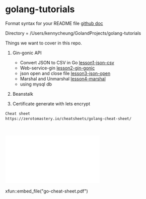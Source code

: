# golang-tutorials

Format syntax for your README file [github doc](https://docs.github.com/en/get-started/writing-on-github/getting-started-with-writing-and-formatting-on-github/basic-writing-and-formatting-syntax)

Directory = /Users/kennycheung/GolandProjects/golang-tutorials

Things we want to cover in this repo.


1. Gin-gonic API
     - Convert JSON to CSV in Go [lesson1-json-csv](https://github.com/erniespawn/golang-tutorials/tree/lesson1-json-csv)
     - Web-service-gin           [lesson2-gin-gonic](https://github.com/erniespawn/golang-tutorials/tree/lesson2-gin-gonic)
     - json open and close file  [lesson3-json-open](https://github.com/erniespawn/golang-tutorials/tree/lesson3-json-open)
     - Marshal and Unmarshal     [lesson4-marshal](https://github.com/erniespawn/golang-tutorials/tree/lesson4-marshal)
     - using mysql db


2. Beanstalk


3. Certificate generate with lets encrypt





```azure
Cheat sheet
https://zerotomastery.io/cheatsheets/golang-cheat-sheet/



```

![sheeet](go-cheat-sheet.pdf)

xfun::embed_file("go-cheat-sheet.pdf")